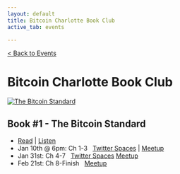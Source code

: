 ```yaml
---
layout: default
title: Bitcoin Charlotte Book Club
active_tab: events

---
```


[< Back to Events](/events)

# Bitcoin Charlotte Book Club


<div class="book">
    <a href="https://www.amazon.com/Bitcoin-Standard-Decentralized-Alternative-Central/dp/1119473861" target="_blank"><img src="/assets/img/posts/Book1.jpg" alt="The Bitcoin Standard" title="The Bitcoin Standard"/></a>
</div>

## Book #1 - The Bitcoin Standard
* [Read](https://www.amazon.com/Bitcoin-Standard-Decentralized-Alternative-Central/dp/1119473861) | [Listen](https://www.audible.com/pd/The-Bitcoin-Standard-Audiobook/B07D7ZRKLJ)
* Jan 10th @ 6pm: Ch 1-3  &nbsp; [Twitter Spaces](https://twitter.com/i/spaces/1MYxNnQoWmvxw) | [Meetup](https://www.meetup.com/BitcoinCharlotte/events/282872181/)
* Jan 31st: Ch 4-7 &nbsp; [Twitter Spaces](https://twitter.com/i/spaces/1OyJADnDPjWGb) [Meetup](https://www.meetup.com/BitcoinCharlotte/events/282960926/)
* Feb 21st: Ch 8-Finish &nbsp; [Meetup](https://www.meetup.com/BitcoinCharlotte/events/282960956/)